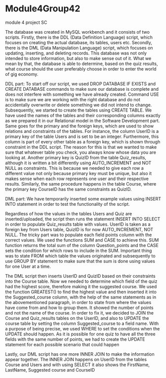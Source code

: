 # Module4Group42
module 4 project SC


The database was created in MySQL workbench and it consists of two scripts. Firstly, there is the DDL (Data Definition Language) script, which focuses on creating the actual database, its tables, users etc. Secondly, there is the DML (Data Manipulation Language) script, which focuses on updating, inserting, and deleting records. This database was not only intended to store information, but also to make sense out of it. What we mean by that, the database is able to determine, based on the quiz results, what course should the user preferably choose in order to enter the world of gig economy. 

DDL part:
To start off our script, we used DROP DATABASE IF EXISTS and CREATE DATABASE commands to make sure our database is complete and does not interfere with something we have already created. Command USE is to make sure we are working with the right database and do not accidentally overwrite or delete something we did not intend to change. Subsequently, we started to create the tables using CREATE TABLE. We have used the names of the tables and their corresponding columns exactly as we prepared it in our Relational model in the Software Development part. Same goes for the primary and the foreign keys, which are used to show relations and constraints of the tables. For instance, the column UserID is a primary key of the table Users and is set to be an integer. Furthermore, this column is part of every other table as a foreign key, which is shown through constraint in the DDL script. The reason for this is that we wanted to make sure that whatever table you check, you always know whose data you are looking at. Another primary key is QuizID from the table Quiz_results, although it is written a bit differently using AUTO_INCREMENT and NOT NULL as constraints. This is because we needed to give each row a different value not only because primary key must be unique, but also it makes sense when each row represents one user and their respective results. Similarly, the same procedure happens in the table Course, where the primary key CourseID has the same constraints as QuizID. 

DML part:
We have temporarily inserted some example values using INSERT INTO statement in order to test the functionality of the script.  

Regardless of how the values in the tables Users and Quiz are inserted/uploaded, the script then runs the statement INSERT INTO SELECT in order to populate Quiz_results table with values. UserID is taken as a foreign key from Users table, QuizID is for now AUTO_INCREMENT, NOT NULL. The tricky part was to populate each field points column with the correct values. We used the functions SUM and CASE to achieve this. SUM function returns the total sum of the column Question_points and the CASE sets the condition for which rows to include in the SUM. Important thing was to state FROM which table the values originated and subsequently to use GROUP BY statement to make sure that the sum is done using values for one User at a time.   

The DML script then inserts UserID and QuizID based on their constraints into the Course table. Now we needed to determine which field of the quiz had the highest score, therefore making it the suggested course. We used the function GREATEST() to find the highest value and then inserted it into the Suggested_course column, with the help of the same statements as in the abovementioned paragraph, in order to state from where the values have come from and how to group them. It showed the number of points and not the name of the course. In order to fix it, we decided to JOIN the Course and Quiz_results tables on the UserID, and also to UPDATE the course table by setting the column Suggested_course to a field name. With a purpose of being precise, we used WHERE to set the conditions when the UPDATE should happen. As it is possible for one quiz to have all the three fields with the same number of points, we had to create the UPDATE statement for each possible scenario that could happen

Lastly, our DML script has one more INNER JOIN to make the information appear together. The INNER JOIN happens on UserID from the tables Course and Users and with using SELECT it also shows the FirstName, LastName, Suggested course and CourseID
